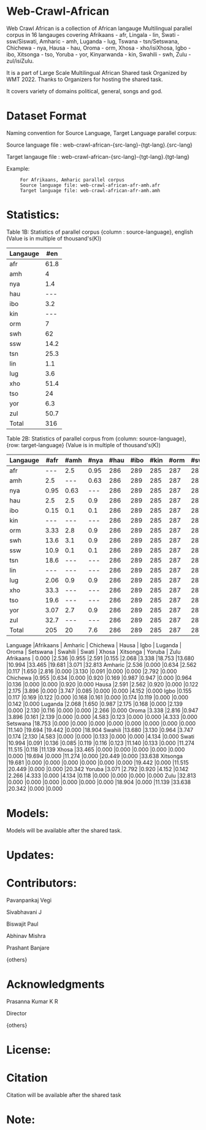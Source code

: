 # Web-Crawl-African
Web Crawl African is a collection of African langauge Multilingual parallel corpus in 16 langauges covering  Afrikaans - afr, Lingala - lin, Swati - ssw/Siswati,
Amharic - amh, Luganda - lug, Tswana - tsn/Setswana, Chichewa - nya, Hausa - hau, Oroma - orm, Xhosa - xho/isiXhosa, Igbo - ibo, Xitsonga - tso, Yoruba - yor, Kinyarwanda - kin, Swahili - swh, Zulu - zul/isiZulu. 

It is a part of Large Scale Multilingual African Shared task Organized by WMT 2022. Thanks to Organizers for hosting the shared task. 

It covers variety of domains political, general, songs and god.

# Dataset Format
Naming convention for Source Language, Target Language parallel corpus: 

Source language file : web-crawl-african-{src-lang}-{tgt-lang}.{src-lang}

Target langauge file : web-crawl-african-{src-lang}-{tgt-lang}.{tgt-lang}

Example:  
         
         For Afrikaans, Amharic parallel corpus 
         Source language file: web-crawl-african-afr-amh.afr
         Target language file: web-crawl-african-afr-amh.amh

# Statistics:

Table 1B: Statistics of parallel corpus {column : source-language}, english (Value is in multiple of thousand's(K))

Langauge | #en |
--- | --- | 
afr | 61.8 |
amh | 4 |
nya | 1.4 |
hau | --- |
ibo | 3.2 |
kin | --- |
orm | 7 |
swh | 62 |
ssw | 14.2 |
tsn | 25.3 |
lin | 1.1 |
lug | 3.6 |
xho | 51.4 |
tso | 24 |
yor | 6.3 |
zul | 50.7 |
Total | 316 |

Table 2B: Statistics of parallel corpus from {column: source-language}, {row: target-language} (Value is in multiple of thousand's(K))

Langauge | #afr | #amh | #nya | #hau | #ibo | #kin | #orm | #swh | #ssw | #tsn | #lin | #lug | #xho |#tso | #yor |#zul |
--- | --- | --- | --- |--- |--- |--- |--- |--- |--- |--- |--- | --- | --- | --- |--- |--- |
afr | --- | 2.5 | 0.95 | 286 | 289 | 285 | 287 | 287 | 272 | 276 | 269 | 270 | 271 | 272 | 273 | 274
amh | 2.5 | --- | 0.63 | 286 | 289 | 285 | 287 | 287 | 272 | 276 | 269 | 270 | 271 | 272 | 273 | 274
nya | 0.95 | 0.63 | --- | 286 | 289 | 285 | 287 | 287 | 272 | 276 | 269 | 270 | 271 | 272 | 273 | 274
hau | 2.5 | 2.5 | 0.9 | 286 | 289 | 285 | 287 | 287 | 272 | 276 | 269 | 270 | 271 | 272 | 273 | 274
ibo | 0.15 | 0.1 | 0.1 | 286 | 289 | 285 | 287 | 287 | 272 | 276 | 269 | 270 | 271 | 272 | 273 | 274
kin | --- | --- | --- | 286 | 289 | 285 | 287 | 287 | 272 | 276 | 269 | 270 | 271 | 272 | 273 | 274
orm | 3.33 | 2.8 | 0.9 | 286 | 289 | 285 | 287 | 287 | 272 | 276 | 269 | 270 | 271 | 272 | 273 | 274
swh | 13.6 | 3.1 | 0.9 | 286 | 289 | 285 | 287 | 287 | 272 | 276 | 269 | 270 | 271 | 272 | 273 | 274
ssw | 10.9 | 0.1 | 0.1 | 286 | 289 | 285 | 287 | 287 | 272 | 276 | 269 | 270 | 271 | 272 | 273 | 274
tsn | 18.6 | --- | --- | 286 | 289 | 285 | 287 | 287 | 272 | 276 | 269 | 270 | 271 | 272 | 273 | 274
lin | --- | --- | --- | 286 | 289 | 285 | 287 | 287 | 272 | 276 | 269 | 270 | 271 | 272 | 273 | 274
lug | 2.06 | 0.9 | 0.9 | 286 | 289 | 285 | 287 | 287 | 272 | 276 | 269 | 270 | 271 | 272 | 273 | 274
xho | 33.3 | --- | --- | 286 | 289 | 285 | 287 | 287 | 272 | 276 | 269 | 270 | 271 | 272 | 273 | 274
tso | 19.6 | --- | --- | 286 | 289 | 285 | 287 | 287 | 272 | 276 | 269 | 270 | 271 | 272 | 273 | 274
yor | 3.07 | 2.7 | 0.9 | 286 | 289 | 285 | 287 | 287 | 272 | 276 | 269 | 270 | 271 | 272 | 273 | 274
zul | 32.7 | --- | --- | 286 | 289 | 285 | 287 | 287 | 272 | 276 | 269 | 270 | 271 | 272 | 273 | 274
Total | 205 | 20 | 7.6 | 286 | 289 | 285 | 287 | 287 | 272 | 276 | 269 | 270 | 271 | 272 | 273 | 274


 Language |Afrikaans | Amharic | Chichewa | Hausa | Igbo | Luganda | Oroma | Setswana | Swahili | Swati | Xhosa | Xitsonga | Yoruba | Zulu
Afrikaans | 0.000	|2.536	|0.955	|2.591	|0.155	|2.068	|3.338	|18.753	|13.680	|10.994	|33.465	|19.681	|3.071	|32.813
Amharic	|2.536	|0.000	|0.634	|2.562	|0.117	|1.650	|2.816	|0.000	|3.130	|0.091	|0.000	|0.000	|2.792	|0.000
Chichewa	|0.955	|0.634	|0.000	|0.920	|0.169	|0.987	|0.947	|0.000	|0.964	|0.136	|0.000	|0.000	|0.920	|0.000
Hausa	|2.591	|2.562	|0.920	|0.000	|0.122	|2.175	|3.896	|0.000	|3.747	|0.085	|0.000	|0.000	|4.152	|0.000
Igbo	|0.155	|0.117	|0.169	|0.122	|0.000	|0.168	|0.161	|0.000	|0.174	|0.119	|0.000	|0.000	|0.142	|0.000
Luganda	|2.068	|1.650	|0.987	|2.175	|0.168	|0.000	|2.139	|0.000	|2.130	|0.116	|0.000	|0.000	|2.266	|0.000
Oroma	|3.338	|2.816	|0.947	|3.896	|0.161	|2.139	|0.000	|0.000	|4.583	|0.123	|0.000	|0.000	|4.333	|0.000
Setswana	|18.753	|0.000	|0.000	|0.000	|0.000	|0.000	|0.000	|0.000	|0.000	|11.140	|19.694	|19.442	|0.000	|18.904
Swahili	|13.680	|3.130	|0.964	|3.747	|0.174	|2.130	|4.583	|0.000	|0.000	|0.133	|0.000	|0.000	|4.134	|0.000
Swati |10.994	|0.091	|0.136	|0.085	|0.119	|0.116	|0.123	|11.140	|0.133	|0.000	|11.274	|11.515	|0.118	|11.139
Xhosa	|33.465	|0.000	|0.000	|0.000	|0.000	|0.000	|0.000	|19.694	|0.000	|11.274	|0.000	|20.449	|0.000	|33.638
Xitsonga	|19.681	|0.000	|0.000	|0.000	|0.000	|0.000	|0.000	|19.442	|0.000	|11.515	|20.449	|0.000	|0.000	|20.342
Yoruba	|3.071	|2.792	|0.920	|4.152	|0.142	|2.266	|4.333	|0.000	|4.134	|0.118	|0.000	|0.000	|0.000	|0.000
Zulu	|32.813	|0.000	|0.000	|0.000	|0.000	|0.000	|0.000	|18.904	|0.000	|11.139	|33.638	|20.342	|0.000	|0.000



# Models:

Models will be available after the shared task.

# Updates:

# Contributors:
Pavanpankaj Vegi

Sivabhavani J

Biswajit Paul

Abhinav Mishra

Prashant Banjare

{others}

# Acknowledgments

Prasanna Kumar K R

Director



{others}

# License:

# Citation

Citation will be available after the shared task

# Note:


